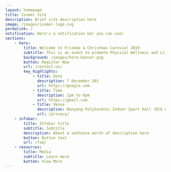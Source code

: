 ```yaml
---
layout: homepage
title: Isomer Site
description: Brief site description here
image: /images/isomer-logo.svg
permalink: /
notification: Here's a notification bar you can use!
sections:
    - hero:
        title: Welcome to Frisbee & Christmas Carnvial 2019
        subtitle: This is an event to promote Physical Wellness and Lifelong Learning amongst the residents 
        background: /images/hero-banner.png
        button: Register Now
        url: /contact-us/
        key_highlights:
            - title: Date
              description: 7 December 201
              url: https://google.com
            - title: Time
              description: 2pm to 6pm
              url: https://gmail.com
            - title: Venue
              description: Nanyang Polytechnic Indoor Sport Hall (Blk G Level 2) 
              url: /privacy/
    - infobar:
        title: Infobar title
        subtitle: Subtitle
        description: About a sentence worth of description here
        button: Button text
        url: /faq/
    - resources:
        title: Media
        subtitle: Learn more
        button: View More
---
```

